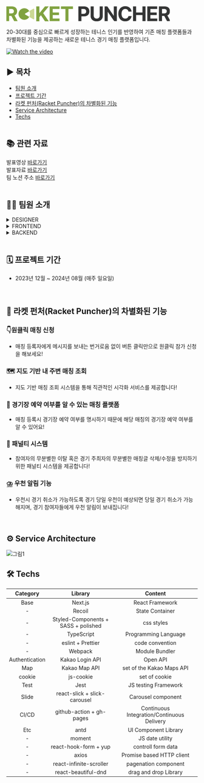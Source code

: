 ![로고](public/images/logo.png)

20-30대를 중심으로 빠르게 성장하는 테니스 인기를 반영하여 기존 매칭 플랫폼들과 차별화된 기능을 제공하는 새로운 테니스 경기 매칭 플랫폼입니다. 
<br />

[![Watch the video](http://img.youtube.com/vi/90b4NI6k3wY/0.jpg)](https://youtu.be/90b4NI6k3wY)

## ▶️ 목차
- [팀원 소개](#1)
- [프로젝트 기간](#2)
- [라켓 펀처(Racket Puncher)의 차별화된 기능](#3)
- [Service Architecture](#4)
- [Techs](#5)
  <br /> <br />
  
## 📚 관련 자료
발표영상 [바로가기]() <br />
발표자료 [바로가기]() <br />
팀 노션 주소 [바로가기](https://www.notion.so/b00ac06c0a6a44e2b8e68c953b7c33b5) <br />
<br />

## 💁‍♀️ 팀원 소개 <a id="1"></a>
<details>
  <summary>DESIGNER</summary>
  <ul>
    <li>전보연</li>
    <li>전민지</li>
  </ul>
</details>
<details>
  <summary>FRONTEND</summary>
  <ul>
    <li>지송이</li>
  </ul>
</details>
<details>
  <summary>BACKEND</summary>
  <ul>
    <li>박현진</li>
    <li>나영서</li>
  </ul>
</details>
<br />

## 🗓 프로젝트 기간 <a id="2"></a>
- 2023년 12월 ~ 2024년 08월 (매주 일요일)
<br />

## 🥎 라켓 펀처(Racket Puncher)의 차별화된 기능 <a id="3"></a>

### 👇원클릭 매칭 신청

- 매칭 등록자에게 메시지를 보내는 번거로움 없이 버튼 클릭만으로 원클릭 참가 신청을 해보세요!

### 🗺️ 지도 기반 내 주변 매칭 조회

- 지도 기반 매칭 조회 시스템을 통해 직관적인 시각화 서비스를 제공합니다!

### 👀 경기장 예약 여부를 알 수 있는 매칭 플랫폼

- 매칭 등록시 경기장 예약 여부를 명시하기 때문에 해당 매칭의 경기장 예약 여부를 알 수 있어요!

### 📢 패널티 시스템

- 참여자의 무분별한 이탈 혹은 경기 주최자의 무분별한 매칭글 삭제/수정을 방지하기 위한 패널티 시스템을 제공합니다!

### ⛈️ 우천 알림 기능

- 우천시 경기 취소가 가능하도록 경기 당일 우천이 예상되면 당일 경기 취소가 가능해지며, 경기 참여자들에게 우천 알림이 보내집니다!
<br />

## ⚙️ Service Architecture <a id="4"></a>
<img width="1100" alt="그림1" src="https://file.notion.so/f/f/74e33ddb-ed16-4725-88e2-bd1be1e6cfae/c6fbb8d2-8bd9-46e2-b682-397bf0cde3a1/Untitled.png?id=9db8f892-0c88-42a6-98ba-84a1fd1957bb&table=block&spaceId=74e33ddb-ed16-4725-88e2-bd1be1e6cfae&expirationTimestamp=1702828800000&signature=BIsKHtYZmi_BApdU42FlG3gi4r45X467__nYkMdRSlQ&downloadName=Untitled.png">

## 🛠️ Techs <a id="5"></a>
|    Category    |           Library            |                 Content                  |
| :------------: | :--------------------------: | :--------------------------------------: |
|      Base      |           Next.js            |             React Framework              |
|       -        |           Recoil             |             State Container              |
|       -        | Styled-Components + SASS + polished  |        css styles                |
|       -        |          TypeScript          |           Programming Language           |
|       -        |       eslint + Prettier      |             code convention              |
|      -         |           Webpack            |              Module Bundler              |
| Authentication |       Kakao Login API        |                 Open API                 |
|      Map       |         Kakao Map API        |        set of the Kakao Maps API         |
|     cookie     |          js-cookie           |              set of cookie               |
|      Test      |             Jest             |           JS testing Framework           |
|     Slide      | react-slick + slick-carousel |            Carousel component            |
|     CI/CD      |   github-action + gh-pages   |Continuous Integration/Continuous Delivery|
|      Etc       |            antd              |           UI Component Library           |
|       -        |           moment             |             JS date utility              |
|       -        |     react-hook-form + yup    |           controll form data             |
|       -        |            axios             |        Promise based HTTP client         |
|       -        |    react-infinite-scroller   |           pagenation component           |
|       -        |     react-beautiful-dnd      |          drag and drop Library           |
 
